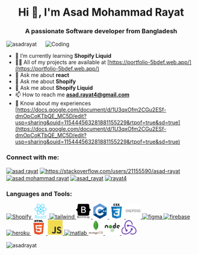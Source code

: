<h1 align="center">Hi 👋, I'm Asad Mohammad Rayat</h1>
<h3 align="center">A passionate Software developer from Bangladesh</h3>
<img align="right" alt="Coding" width="400" src="https://media.tenor.com/NOYF3f82b_gAAAAC/programmer.gif">
<p align="left"> <img src="https://komarev.com/ghpvc/?username=asadrayat&label=Profile%20views&color=0e75b6&style=flat" alt="asadrayat" /> </p>

- 🌱 I’m currently learning **Shopify Liquid**
- 👨‍💻 All of my projects are available at [https://portfolio-5bdef.web.app/](https://portfolio-5bdef.web.app/)
- 💬 Ask me about **react**
- 💬 Ask me about **Shopify**
- 💬 Ask me about **Shopify Liquid**
- 📫 How to reach me **asad.rayat4@gmail.com**
- 📄 Know about my experiences [https://docs.google.com/document/d/1U3qxOfm2CGu2ESf-dmOpCoKTbQE_MC5D/edit?usp=sharing&ouid=115444563281881155229&rtpof=true&sd=true](https://docs.google.com/document/d/1U3qxOfm2CGu2ESf-dmOpCoKTbQE_MC5D/edit?usp=sharing&ouid=115444563281881155229&rtpof=true&sd=true)

<h3 align="left">Connect with me:</h3>
<p align="left">
<a href="https://linkedin.com/in/asad rayat" target="blank"><img align="center" src="https://raw.githubusercontent.com/rahuldkjain/github-profile-readme-generator/master/src/images/icons/Social/linked-in-alt.svg" alt="asad rayat" height="30" width="40" /></a>
<a href="https://stackoverflow.com/users/https://stackoverflow.com/users/21155590/asad-rayat" target="blank"><img align="center" src="https://raw.githubusercontent.com/rahuldkjain/github-profile-readme-generator/master/src/images/icons/Social/stack-overflow.svg" alt="https://stackoverflow.com/users/21155590/asad-rayat" height="30" width="40" /></a>
<a href="https://fb.com/asad mohammad rayat" target="blank"><img align="center" src="https://raw.githubusercontent.com/rahuldkjain/github-profile-readme-generator/master/src/images/icons/Social/facebook.svg" alt="asad mohammad rayat" height="30" width="40" /></a>
<a href="https://instagram.com/asad_rayat" target="blank"><img align="center" src="https://raw.githubusercontent.com/rahuldkjain/github-profile-readme-generator/master/src/images/icons/Social/instagram.svg" alt="asad_rayat" height="30" width="40" /></a>
<a href="https://codeforces.com/profile/rayat4" target="blank"><img align="center" src="https://raw.githubusercontent.com/rahuldkjain/github-profile-readme-generator/master/src/images/icons/Social/codeforces.svg" alt="rayat4" height="30" width="40" /></a>
</p>

<h3 align="left">Languages and Tools:</h3>
<p align="left">
<a href="https://shopify.com/" target="_blank" rel="noreferrer"> <img src="https://cdn-icons-png.flaticon.com/512/2504/2504814.png" alt="Shopify" width="40" height="40"/> </a>
<a href="https://reactjs.org/" target="_blank" rel="noreferrer"> <img src="https://raw.githubusercontent.com/devicons/devicon/master/icons/react/react-original-wordmark.svg" alt="react" width="40" height="40"/> </a>
<a href="https://tailwindcss.com/" target="_blank" rel="noreferrer"> <img src="https://www.vectorlogo.zone/logos/tailwindcss/tailwindcss-icon.svg" alt="tailwind" width="40" height="40"/> </a>
<a href="https://getbootstrap.com" target="_blank" rel="noreferrer"> <img src="https://raw.githubusercontent.com/devicons/devicon/master/icons/bootstrap/bootstrap-plain-wordmark.svg" alt="bootstrap" width="40" height="40"/> </a>
<a href="https://www.w3schools.com/cpp/" target="_blank" rel="noreferrer"> <img src="https://raw.githubusercontent.com/devicons/devicon/master/icons/cplusplus/cplusplus-original.svg" alt="cplusplus" width="40" height="40"/> </a>
<a href="https://www.w3schools.com/css/" target="_blank" rel="noreferrer"> <img src="https://raw.githubusercontent.com/devicons/devicon/master/icons/css3/css3-original-wordmark.svg" alt="css3" width="40" height="40"/> </a>
<a href="https://expressjs.com" target="_blank" rel="noreferrer"> <img src="https://raw.githubusercontent.com/devicons/devicon/master/icons/express/express-original-wordmark.svg" alt="express" width="40" height="40"/> </a>
<a href="https://www.figma.com/" target="_blank" rel="noreferrer"> <img src="https://www.vectorlogo.zone/logos/figma/figma-icon.svg" alt="figma" width="40" height="40"/> </a>
<a href="https://firebase.google.com/" target="_blank" rel="noreferrer"> <img src="https://www.vectorlogo.zone/logos/firebase/firebase-icon.svg" alt="firebase" width="40" height="40"/> </a>
<a href="https://heroku.com" target="_blank" rel="noreferrer"> <img src="https://www.vectorlogo.zone/logos/heroku/heroku-icon.svg" alt="heroku" width="40" height="40"/> </a>
<a href="https://www.w3.org/html/" target="_blank" rel="noreferrer"> <img src="https://raw.githubusercontent.com/devicons/devicon/master/icons/html5/html5-original-wordmark.svg" alt="html5" width="40" height="40"/> </a>
<a href="https://developer.mozilla.org/en-US/docs/Web/JavaScript" target="_blank" rel="noreferrer"> <img src="https://raw.githubusercontent.com/devicons/devicon/master/icons/javascript/javascript-original.svg" alt="javascript" width="40" height="40"/> </a>
<a href="https://www.mathworks.com/" target="_blank" rel="noreferrer"> <img src="https://upload.wikimedia.org/wikipedia/commons/2/21/Matlab_Logo.png" alt="matlab" width="40" height="40"/> </a>
<a href="https://www.mongodb.com/" target="_blank" rel="noreferrer"> <img src="https://raw.githubusercontent.com/devicons/devicon/master/icons/mongodb/mongodb-original-wordmark.svg" alt="mongodb" width="40" height="40"/> </a>
<a href="https://nodejs.org" target="_blank" rel="noreferrer"> <img src="https://raw.githubusercontent.com/devicons/devicon/master/icons/nodejs/nodejs-original-wordmark.svg" alt="nodejs" width="40" height="40"/> </a>
<a href="https://redux.js.org" target="_blank" rel="noreferrer"> <img src="https://raw.githubusercontent.com/devicons/devicon/master/icons/redux/redux-original.svg" alt="redux" width="40" height="40"/> </a>
</p>

<p><img align="center" src="https://github-readme-streak-stats.herokuapp.com/?user=asadrayat&" alt="asadrayat" /></p>
